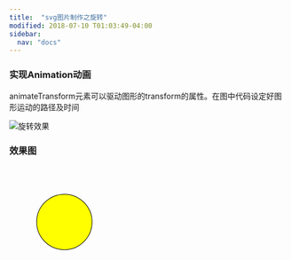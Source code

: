 ```yaml
---
title:  "svg图片制作之旋转"
modified: 2018-07-10 T01:03:49-04:00
sidebar:
  nav: "docs"
---
```


### 实现Animation动画 

animateTransform元素可以驱动图形的transform的属性。在图中代码设定好图形运动的路径及时间

![旋转效果]({{site.url}}{{site.baseurl}}/images/旋转效果.png)


### 效果图

<svg width="1000" height="1000">
<circle r="50" cx="100" cy="100" fill="yellow" stroke="black">
            <animateTransform
            attributeName="transform"
            begin="0s"
            dur="6s"
            type="rotate"
            from="0 60 60"
            to="360 60 60"
            repeatCount="indefinite" 
        />
    </circle>
</svg>